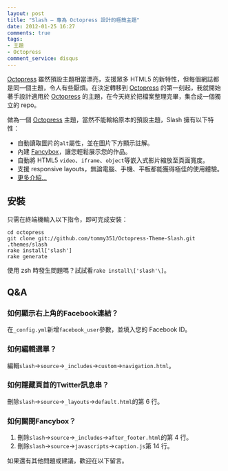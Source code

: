 ```yaml
---
layout: post
title: "Slash — 專為 Octopress 設計的極簡主題"
date: 2012-01-25 16:27
comments: true
tags:
- 主題
- Octopress
comment_service: disqus
---
```

[Octopress] 雖然預設主題相當漂亮，支援眾多 HTML5 的新特性，但每個網誌都是同一個主題，令人有些厭煩。在決定轉移到 [Octopress] 的第一刻起，我就開始著手設計適用於 [Octopress] 的主題，在今天終於把檔案整理完畢，集合成一個獨立的 repo。

<!-- more -->

做為一個 [Octopress] 主題，當然不能輸給原本的預設主題，Slash 擁有以下特性：

- 自動讀取圖片的`alt`屬性，並在圖片下方顯示註解。
- 內建 [Fancybox](http://fancyapps.com/fancybox/)，讓您輕鬆展示您的作品。
- 自動將 HTML5 `video`、`iframe`、`object`等嵌入式影片縮放至頁面寬度。
- 支援 responsive layouts，無論電腦、手機、平板都能獲得極佳的使用體驗。
- [更多介紹…](http://zespia.tw/Octopress-Theme-Slash/index_tw.html)

## 安裝

只需在終端機輸入以下指令，即可完成安裝：

```shell
cd octopress
git clone git://github.com/tommy351/Octopress-Theme-Slash.git .themes/slash
rake install['slash']
rake generate
```

使用 zsh 時發生問題嗎？試試看`rake install\['slash'\]`。

## Q&A

### 如何顯示右上角的Facebook連結？

在`_config.yml`新增`facebook_user`參數，並填入您的 Facebook ID。

### 如何編輯選單？

編輯`slash`→`source`→`_includes`→`custom`→`navigation.html`。

### 如何隱藏頁首的Twitter訊息串？

刪除`slash`→`source`→`_layouts`→`default.html`的第 6 行。

### 如何關閉Fancybox？

1. 刪除`slash`→`source`→`_includes`→`after_footer.html`的第 4 行。
2. 刪除`slash`→`source`→`javascripts`→`caption.js`第 14 行。

如果還有其他問題或建議，歡迎在以下留言。

[Octopress]: http://octopress.org/

